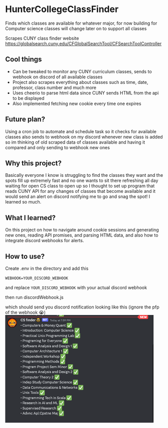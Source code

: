 # HunterCollegeClassFinder
Finds which classes are available for whatever major, for now building for Computer science classes will change later on to support all classes



Scrapes CUNY class finder website https://globalsearch.cuny.edu/CFGlobalSearchTool/CFSearchToolController

## Cool things
- Can be tweaked to monitor any CUNY curriculum classes, sends to webhook on discord of all available classes 
- Project also scrapes everything about classes such as time, date, professor, class number and much more
- Uses cheerio to parse html data since CUNY sends HTML from the api to be displayed
- Also implemented fetching new cookie every time one expires

## Future plan?
Using a cron job to automate and schedule task so it checks for available classes also sends to webhook on my discord whenever new class is added so im thinking of old scraped data of classes available and having it compared and only sending to webhook new ones

## Why this project?
Basically everyone I know is struggling to find the classes they want and the spots fill up extremely fast and no one wants to sit there refreshing all day waiting for open CS class to open up so I thought to set up program that reads CUNY API for any changes of classes that become available and it would send an alert on discord notifying me to go and snag the spot! I learned so much.

## What I learned?
On this project on how to navigate around cookie sessions and generating new ones, reading API promises, and parsing HTML data, and also how to integrate discord webhooks for alerts.


## How to use?
Create .env in the directory and add this
```plaintext
WEBHOOK=YOUR_DISCORD_WEBHOOK
```
and replace `YOUR_DISCORD_WEBHOOK` with your actual discord webhook

then run discordWebhook.js 

which should send you discord notification looking like this
(ignore the pfp of the webhook 😭)
![Example of Discord webhook when properly ran of JS file](image.png)